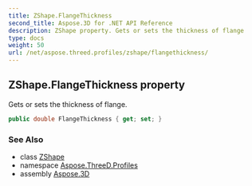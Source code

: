 ```yaml
---
title: ZShape.FlangeThickness
second_title: Aspose.3D for .NET API Reference
description: ZShape property. Gets or sets the thickness of flange
type: docs
weight: 50
url: /net/aspose.threed.profiles/zshape/flangethickness/
---
```

## ZShape.FlangeThickness property

Gets or sets the thickness of flange.

```csharp
public double FlangeThickness { get; set; }
```

### See Also

* class [ZShape](../)
* namespace [Aspose.ThreeD.Profiles](../../../aspose.threed.profiles/)
* assembly [Aspose.3D](../../../)



